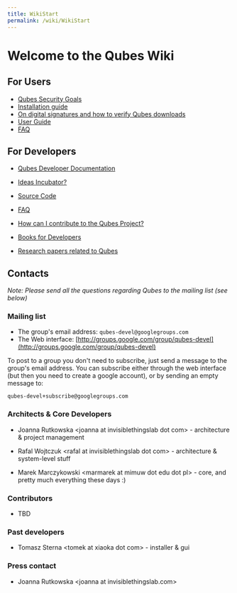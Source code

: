 ```yaml
---
title: WikiStart
permalink: /wiki/WikiStart
---
```


Welcome to the Qubes Wiki
=========================

For Users
---------

-   [Qubes Security Goals](/wiki/SecurityGoals)
-   [Installation guide](/wiki/InstallationGuide)
-   [On digital signatures and how to verify Qubes downloads](/wiki/VerifyingSignatures)
-   [User Guide](/wiki/UserDoc)
-   [FAQ](/wiki/UserFaq)

For Developers
--------------

-   [Qubes Developer Documentation](/wiki/SystemDoc)
-   [Ideas Incubator?](/wiki/IdeasIncubator)
-   [Source Code](/wiki/SourceCode)
-   [FAQ](/wiki/DevelFaq)

-   [How can I contribute to the Qubes Project?](/wiki/ContributingHowto)
-   [Books for Developers](/wiki/DevelBooks)
-   [Research papers related to Qubes](/wiki/QubesResearch)

Contacts
--------

*Note: Please send all the questions regarding Qubes to the mailing list (see below)*

### Mailing list

-   The group's email address: `qubes-devel@googlegroups.com`
-   The Web interface: [​http://groups.google.com/group/qubes-devel](http://groups.google.com/group/qubes-devel)

To post to a group you don't need to subscribe, just send a message to the group's email address. You can subscribe either through the web interface (but then you need to create a google account), or by sending an empty message to:

``` {.wiki}
qubes-devel+subscribe@googlegroups.com
```

### Architects & Core Developers

-   Joanna Rutkowska \<joanna at invisiblethingslab dot com\> - architecture & project management

-   Rafal Wojtczuk \<rafal at invisiblethingslab dot com\> - architecture & system-level stuff

-   Marek Marczykowski \<marmarek at mimuw dot edu dot pl\> - core, and pretty much everything these days :)

### Contributors

-   TBD

### Past developers

-   Tomasz Sterna \<tomek at xiaoka dot com\> - installer & gui

### Press contact

-   Joanna Rutkowska \<joanna at invisiblethingslab.com\>

